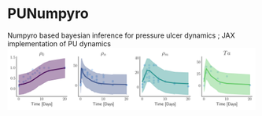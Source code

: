 # PUNumpyro

Numpyro based bayesian inference for pressure ulcer dynamics ; JAX implementation of PU dynamics
![Wound Healing Dyanamics](data/PosteriorDynamics.png)
